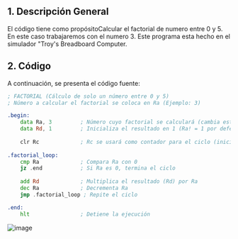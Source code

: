 
## 1. Descripción General

El código tiene como propósitoCalcular el factorial de numero entre 0 y 5. En este caso trabajaremos con el numero 3. Este programa esta hecho en el simulador "Troy's Breadboard Computer.
## 2. Código

A continuación, se presenta el código fuente:

```asm
; FACTORIAL (Cálculo de solo un número entre 0 y 5)
; Número a calcular el factorial se coloca en Ra (Ejemplo: 3)

.begin:
    data Ra, 3         ; Número cuyo factorial se calculará (cambia este valor entre 0 y 5)
    data Rd, 1         ; Inicializa el resultado en 1 (Ra! = 1 por defecto)
    
    clr Rc             ; Rc se usará como contador para el ciclo (iniciado en 0)
    
.factorial_loop:
    cmp Ra             ; Compara Ra con 0
    jz .end            ; Si Ra es 0, termina el ciclo
    
    add Rd             ; Multiplica el resultado (Rd) por Ra
    dec Ra             ; Decrementa Ra
    jmp .factorial_loop ; Repite el ciclo

.end:
    hlt                ; Detiene la ejecución
```

![image](https://github.com/user-attachments/assets/981e804d-58f5-402c-acf1-9a5373017b1f)
